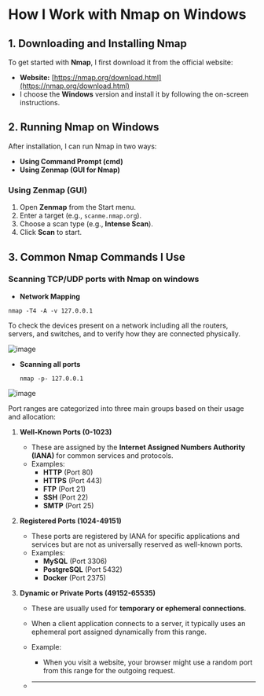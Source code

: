 # How I Work with Nmap on Windows

## 1. Downloading and Installing Nmap

To get started with **Nmap**, I first download it from the official website:

- **Website:** [https://nmap.org/download.html](https://nmap.org/download.html)
- I choose the **Windows** version and install it by following the on-screen instructions.

## 2. Running Nmap on Windows

After installation, I can run Nmap in two ways:

- **Using Command Prompt (cmd)**
- **Using Zenmap (GUI for Nmap)**


### Using Zenmap (GUI)

1. Open **Zenmap** from the Start menu.
2. Enter a target (e.g., `scanme.nmap.org`).
3. Choose a scan type (e.g., **Intense Scan**).
4. Click **Scan** to start.


## 3. Common Nmap Commands I Use

### Scanning TCP/UDP ports with Nmap on windows




-  **Network Mapping**

`nmap -T4 -A -v 127.0.0.1`
  
To check the devices present on a network including all the routers, servers, and switches, and to verify how they are connected physically.
   
![image](https://github.com/user-attachments/assets/86013742-eac5-4eab-8bf4-108c8a7f3f85)


- **Scanning all ports**

  `nmap -p- 127.0.0.1`

![image](https://github.com/user-attachments/assets/1fa35674-0a84-47a6-b882-50ef2ab4a78f)


Port ranges are categorized into three main groups based on their usage and allocation:

1. **Well-Known Ports (0-1023)**  
   - These are assigned by the **Internet Assigned Numbers Authority (IANA)** for common services and protocols.  
   - Examples:
     - **HTTP** (Port 80)
     - **HTTPS** (Port 443)
     - **FTP** (Port 21)
     - **SSH** (Port 22)
     - **SMTP** (Port 25)

2. **Registered Ports (1024-49151)**  
   - These ports are registered by IANA for specific applications and services but are not as universally reserved as well-known ports.  
   - Examples:
     - **MySQL** (Port 3306)
     - **PostgreSQL** (Port 5432)
     - **Docker** (Port 2375)

3. **Dynamic or Private Ports (49152-65535)**  
   - These are usually used for **temporary or ephemeral connections**.  
   - When a client application connects to a server, it typically uses an ephemeral port assigned dynamically from this range.  
   - Example:  
     - When you visit a website, your browser might use a random port from this range for the outgoing request.
 

   - **** 


